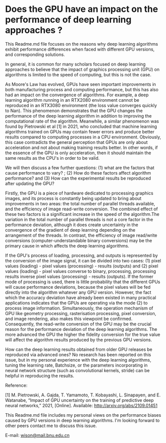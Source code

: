 # Does the GPU have an impact on the performance of deep learning approaches ?

This Readme.md file focuses on the reasons why deep learning algorithms exhibit performance differences when faced with different GPU versions, and corresponding solutions.

In general, it is common for many scholars focused on deep learning approaches to believe that the impact of graphics processing unit (GPU) on algorithms is limited to the speed of computing, but this is not the case.

As Moore's Law has evolved, GPUs have seen important improvements in both manufacturing process and computing performance, but this has also had an impact on the convergence of algorithms. For example, a deep learning algorithm running in an RTX2080 environment cannot be reproduced in an RTX3080 environment (the loss value converges quickly to Nan). This phenomenon demonstrates that the GPU changes the performance of the deep learning algorithm in addition to improving the computational rate of the algorithm. Meanwhile, a similar phenomenon was found by Pietrowski et al [1] in 2021, who concluded that machine learning algorithms trained on GPUs may contain fewer errors and produce better results compared to computing processes in a CPU environment. Obviously, this case contradicts the general perception that GPUs are only about acceleration and not about making training results better. In other words, if the essence of the GPU is only acceleration, then it should maintain the same results as the CPU's in order to be valid.

We will then discuss a few further questions: (1) what are the factors that cause performance to vary? ; (2) How do these factors affect algorithm performance? and (3) How can the experimental results be reproduced after updating the GPU?

Firstly, the GPU is a piece of hardware dedicated to processing graphics images, and its process is constantly being updated to bring about improvements in two areas: the total number of parallel threads available, and the efficiency of image read-write conversion. The combined effect of these two factors is a significant increase in the speed of the algorithm.The variation in the total number of parallel threads is not a core factor in the performance deviation, although it does create uncertainty in the convergence of the gradient of deep learning depending on the arrangement of the threads. In contrast, the efficiency of image read/write conversions (computer-understandable binary conversions) may be the primary cause in which affects the deep learning algorithms.

If the GPU's process of loading, processing, and outputs is represented by the conversion of the image signal, it can be divided into two cases: (1) pixel values (loading) - pixel values (processing) - results (outputs) and (2) pixel values (loading) - pixel values converse to binary, processing, processing results inverse pixel values (processing) - results (outputs). If the former mode of processing is used, there is little probability that the different GPUs will cause performance deviations, because the pixel values will be fed directly into the algorithm whatever any GPU version. However, the fact which the accuracy deviation have already been existed in many practical applications indicates that the GPUs are operating via the mode (2) to process image information. Simultaneously, the operation mechanism of GPU like geometry processing, rasterisation processing, pixel conversion, and image rendering, also makes this viewpoint be confirmed. Consequently, the read-write conversion of the GPU may be the crucial reason for the performance deviation of the deep learning algorithms. The more advanced the GPU the higher the fidelity conversion for the true value will affect the algorithm results produced by the previous GPU versions.

How can the deep learning results obtained from older GPU releases be reproduced via advanced ones? No research has been reported on this issue, but in my personal experience with the deep learning algorithms, tuning the learning rate, Batchsize, or the parameters incorporating in neural network structure (such as convolutional kernels, stride) can be helpful in reproducing the results.

Reference:

[1]	M. Pietrowski, A. Gajda, T. Yamamoto, T. Kobayashi, L. Sinapayen, and E. Watanabe, “Impact of GPU uncertainty on the training of predictive deep neural networks,” 2021, [Online]. Available: http://arxiv.org/abs/2109.01451


This Readme.md file includes my personal views on the performance biases caused by GPU versions in deep learning algorithms. I'm looking forward to other peers contact me to discuss this issue. 

E-mail: wison@mail.bnu.edu.cn

